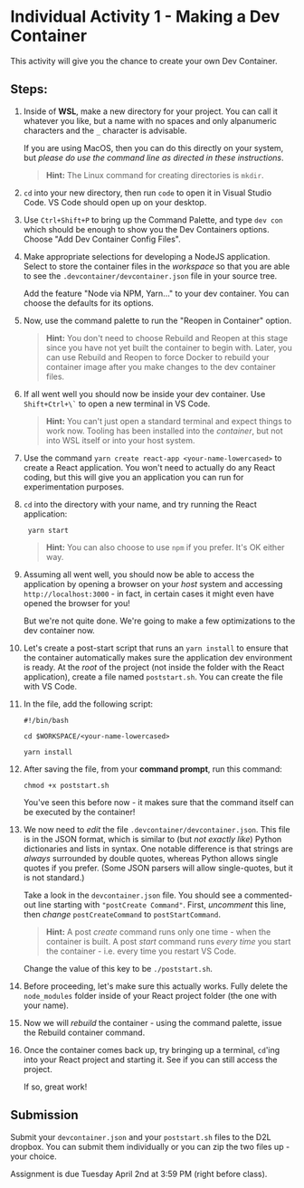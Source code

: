 # Individual Activity 1 - Making a Dev Container

This activity will give you the chance to create your own Dev Container.

## Steps:

1. Inside of **WSL**, make a new directory for your project. You can call it whatever you like, but a name with no spaces and only alpanumeric characters and the `_` character is advisable.

    If you are using MacOS, then you can do this directly on your system, but *please do use the command line as directed in these instructions*.

    > **Hint:** The Linux command for creating directories is `mkdir`.

2. `cd` into your new directory, then run `code` to open it in Visual Studio Code. VS Code should open up on your desktop.

3. Use `Ctrl+Shift+P` to bring up the Command Palette, and type `dev con` which should be enough to show you the Dev Containers options. Choose "Add Dev Container Config Files".

4. Make appropriate selections for developing a NodeJS application. Select to store the container files in the *workspace* so that you are able to see the `.devcontainer/devcontainer.json` file in your source tree.

    Add the feature "Node via NPM, Yarn..." to your dev container. You can choose the defaults for its options.

5. Now, use the command palette to run the "Reopen in Container" option. 
   
    > **Hint:** You don't need to choose Rebuild and Reopen at this stage since you have not yet built the container to begin with. Later, you can use Rebuild and Reopen to force Docker to rebuild your container image after you make changes to the dev container files.

6. If all went well you should now be inside your dev container. Use `` Shift+Ctrl+\` `` to open a new terminal in VS Code.

    > **Hint:** You can't just open a standard terminal and expect things to work now. Tooling has been installed into the *container*, but not into WSL itself or into your host system. 

7. Use the command `yarn create react-app <your-name-lowercased>` to create a React application. You won't need to actually do any React coding, but this will give you an application you can run for experimentation purposes.

8. `cd` into the directory with your name, and try running the React application:

        yarn start

    > **Hint:** You  can also choose to use `npm` if you prefer. It's OK either way.

9. Assuming all went well, you should now be able to access the application by opening a browser on your *host* system and accessing `http://localhost:3000` - in fact, in certain cases it might even have opened the browser for you!

    But we're not quite done. We're going to make a few optimizations to the dev container now.

10. Let's create a post-start script that runs an `yarn install` to ensure that the container automatically makes sure the application dev environment is ready. At the *root* of the project (not inside the folder with the React application), create a file named `poststart.sh`. You can create the file with VS Code.

11. In the file, add the following script:

        #!/bin/bash
        
        cd $WORKSPACE/<your-name-lowercased>
        
        yarn install

12. After saving the file, from your **command prompt**, run this command:

        chmod +x poststart.sh

    You've seen this before now - it makes sure that the command itself can be executed by the container!

13. We now need to *edit* the file `.devcontainer/devcontainer.json`. This file is in the JSON format, which is similar to (but *not exactly like*) Python dictionaries and lists in syntax. One notable difference is that strings are *always* surrounded by double quotes, whereas Python allows single quotes if you prefer. (Some JSON parsers will allow single-quotes, but it is not standard.)

    Take a look in the `devcontainer.json` file. You should see a commented-out line starting with `"postCreate Command"`. First, *uncomment* this line, then *change* `postCreateCommand` to `postStartCommand`.

    > **Hint:** A post *create* command runs only one time - when the container is built. A post *start* command runs *every time* you start the container - i.e. every time you restart VS Code.

    Change the value of this key to be `./poststart.sh`.

14. Before proceeding, let's make sure this actually works. Fully delete the `node_modules` folder inside of your React project folder (the one with your name).

15. Now we will *rebuild* the container - using the command palette, issue the Rebuild container command. 

16. Once the container comes back up, try bringing up a terminal, `cd`'ing into your React project and starting it. See if you can still access the project.

    If so, great work!

## Submission

Submit your `devcontainer.json` and your `poststart.sh` files to the D2L dropbox. You can submit them individually or you can zip the two files up - your choice.

Assignment is due Tuesday April 2nd at 3:59 PM (right before class).
